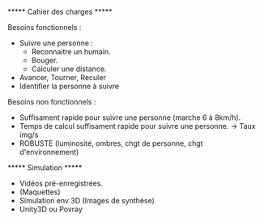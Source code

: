 ***** Cahier des charges *****

Besoins fonctionnels :
- Suivre une personne :
    - Reconnaitre un humain.
    - Bouger.
    - Calculer une distance.
- Avancer, Tourner, Reculer
- Identifier la personne à suivre

Besoins non fonctionnels :
- Suffisament rapide pour suivre une personne (marche 6 à 8km/h).
- Temps de calcul suffisament rapide pour suivre une personne.
    -> Taux img/s
- ROBUSTE (luminosité, ombres, chgt de personne, chgt d'environnement)

***** Simulation *****

- Vidéos pré-enregistrées.
- (Maquettes)
- Simulation env 3D (Images de synthèse)
- Unity3D ou Povray
